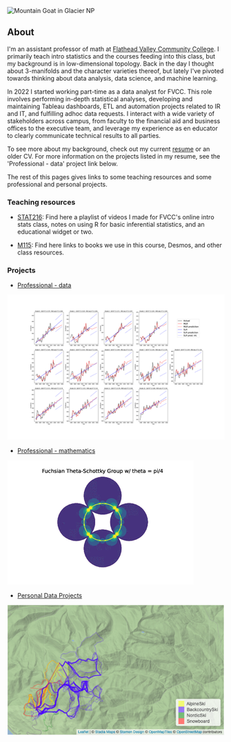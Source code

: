![Mountain Goat in Glacier NP](./assets/goat.jpg)

## About

I'm an assistant professor of math at [Flathead Valley Community College](https://www.fvcc.edu). I primarily teach intro statistics and the courses feeding into this class, but my background is in low-dimensional topology. Back in the day I thought about 3-manifolds and the character varieties thereof, but lately I've pivoted towards thinking about data analysis, data science, and machine learning.  

In 2022 I started working part-time as a data analyst for FVCC. This role involves performing in-depth statistical analyses, developing and maintaining Tableau dashboards, ETL and automation projects related to IR and IT, and fulfilling adhoc data requests. I interact with a wide variety of stakeholders across campus, from faculty to the financial aid and business offices to the executive team, and leverage my experience as en educator to clearly communicate technical results to all parties.

To see more about my background, check out my current [resume](./assets/resume.pdf) or an older CV. For more information on the projects listed in my resume, see the 'Professional - data' project link below.

The rest of this pages gives links to some teaching resources and some professional and personal projects.

### Teaching resources

- [STAT216](./stat216): Find here a playlist of videos I made for FVCC's online intro stats class, notes on using R for basic inferential statistics, and an educational widget or two. 

- [M115](./m115): Find here links to books we use in this course, Desmos, and other class resources. 

### Projects

- [Professional - data](./professional)

![Enrollment forecast for Kalispell Public Schools](./assets/model.png)

- [Professional - mathematics](/math)

![Image generated in an undergraduate research project](./assets/ug_research.png)

- [Personal Data Projects](./personal)

![Big mountain winter heat map](./assets/bigmountain.png)




